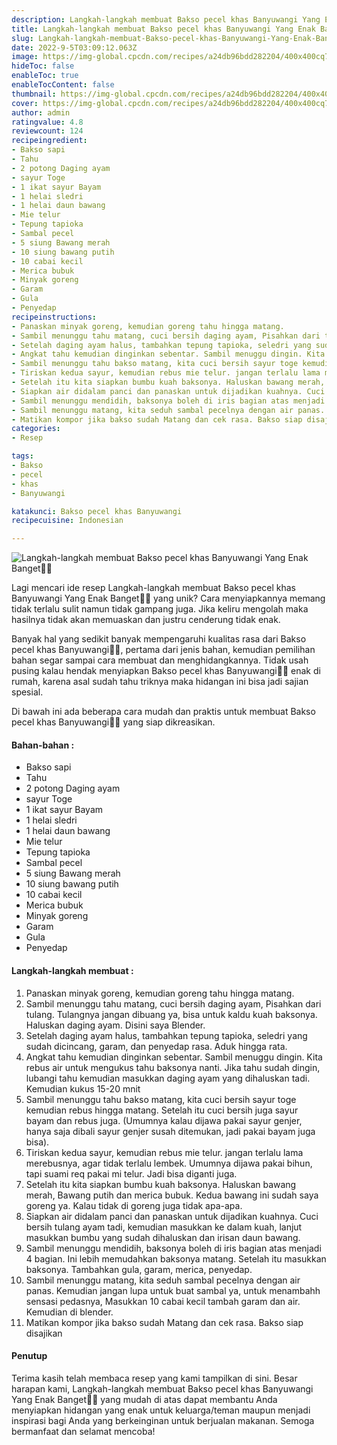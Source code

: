 ```yaml
---
description: Langkah-langkah membuat Bakso pecel khas Banyuwangi Yang Enak Banget"
title: Langkah-langkah membuat Bakso pecel khas Banyuwangi Yang Enak Banget
slug: Langkah-langkah-membuat-Bakso-pecel-khas-Banyuwangi-Yang-Enak-Banget
date: 2022-9-5T03:09:12.063Z
image: https://img-global.cpcdn.com/recipes/a24db96bdd282204/400x400cq70/photo.jpg
hideToc: false
enableToc: true
enableTocContent: false
thumbnail: https://img-global.cpcdn.com/recipes/a24db96bdd282204/400x400cq70/photo.jpg
cover: https://img-global.cpcdn.com/recipes/a24db96bdd282204/400x400cq70/photo.jpg
author: admin
ratingvalue: 4.8
reviewcount: 124
recipeingredient:
- Bakso sapi
- Tahu
- 2 potong Daging ayam
- sayur Toge
- 1 ikat sayur Bayam
- 1 helai sledri
- 1 helai daun bawang
- Mie telur
- Tepung tapioka
- Sambal pecel
- 5 siung Bawang merah
- 10 siung bawang putih
- 10 cabai kecil
- Merica bubuk
- Minyak goreng
- Garam
- Gula
- Penyedap
recipeinstructions:
- Panaskan minyak goreng, kemudian goreng tahu hingga matang.
- Sambil menunggu tahu matang, cuci bersih daging ayam, Pisahkan dari tulang. Tulangnya jangan dibuang ya, bisa untuk kaldu kuah baksonya. Haluskan daging ayam. Disini saya Blender.
- Setelah daging ayam halus, tambahkan tepung tapioka, seledri yang sudah dicincang, garam, dan penyedap rasa. Aduk hingga rata.
- Angkat tahu kemudian dinginkan sebentar. Sambil menuggu dingin. Kita rebus air untuk mengukus tahu baksonya nanti. Jika tahu sudah dingin, lubangi tahu kemudian masukkan daging ayam yang dihaluskan tadi. Kemudian kukus 15-20 mnit
- Sambil menunggu tahu bakso matang, kita cuci bersih sayur toge kemudian rebus hingga matang. Setelah itu cuci bersih juga sayur bayam dan rebus juga. (Umumnya kalau dijawa pakai sayur genjer, hanya saja dibali sayur genjer susah ditemukan, jadi pakai bayam juga bisa).
- Tiriskan kedua sayur, kemudian rebus mie telur. jangan terlalu lama merebusnya, agar tidak terlalu lembek. Umumnya dijawa pakai bihun, tapi suami req pakai mi telur. Jadi bisa diganti juga.
- Setelah itu kita siapkan bumbu kuah baksonya. Haluskan bawang merah, Bawang putih dan merica bubuk. Kedua bawang ini sudah saya goreng ya. Kalau tidak di goreng juga tidak apa-apa.
- Siapkan air didalam panci dan panaskan untuk dijadikan kuahnya. Cuci bersih tulang ayam tadi, kemudian masukkan ke dalam kuah, lanjut masukkan bumbu yang sudah dihaluskan dan irisan daun bawang.
- Sambil menunggu mendidih, baksonya boleh di iris bagian atas menjadi 4 bagian. Ini lebih memudahkan baksonya matang. Setelah itu masukkan baksonya. Tambahkan gula, garam, merica, penyedap.
- Sambil menunggu matang, kita seduh sambal pecelnya dengan air panas. Kemudian jangan lupa untuk buat sambal ya, untuk menambahh sensasi pedasnya, Masukkan 10 cabai kecil tambah garam dan air. Kemudian di blender.
- Matikan kompor jika bakso sudah Matang dan cek rasa. Bakso siap disajikan
categories:
- Resep

tags:
- Bakso
- pecel
- khas
- Banyuwangi

katakunci: Bakso pecel khas Banyuwangi
recipecuisine: Indonesian

---
```


![Langkah-langkah membuat Bakso pecel khas Banyuwangi Yang Enak Banget👩‍🍳](https://img-global.cpcdn.com/recipes/a24db96bdd282204/400x400cq70/photo.jpg)

Lagi mencari ide resep Langkah-langkah membuat Bakso pecel khas Banyuwangi Yang Enak Banget👩‍🍳 yang unik? Cara menyiapkannya memang tidak terlalu sulit namun tidak gampang juga. Jika keliru mengolah maka hasilnya tidak akan memuaskan dan justru cenderung tidak enak.

Banyak hal yang sedikit banyak mempengaruhi kualitas rasa dari Bakso pecel khas Banyuwangi👩‍🍳, pertama dari jenis bahan, kemudian pemilihan bahan segar sampai cara membuat dan menghidangkannya. Tidak usah pusing kalau hendak menyiapkan Bakso pecel khas Banyuwangi👩‍🍳 enak di rumah, karena asal sudah tahu triknya maka hidangan ini bisa jadi sajian spesial.

Di bawah ini ada beberapa cara mudah dan praktis untuk membuat Bakso pecel khas Banyuwangi👩‍🍳 yang siap dikreasikan.

<!--inarticleads1-->

#### Bahan-bahan :

- Bakso sapi
- Tahu
- 2 potong Daging ayam
- sayur Toge
- 1 ikat sayur Bayam
- 1 helai sledri
- 1 helai daun bawang
- Mie telur
- Tepung tapioka
- Sambal pecel
- 5 siung Bawang merah
- 10 siung bawang putih
- 10 cabai kecil
- Merica bubuk
- Minyak goreng
- Garam
- Gula
- Penyedap

<!--inarticleads2-->

#### Langkah-langkah membuat :

1. Panaskan minyak goreng, kemudian goreng tahu hingga matang.
1. Sambil menunggu tahu matang, cuci bersih daging ayam, Pisahkan dari tulang. Tulangnya jangan dibuang ya, bisa untuk kaldu kuah baksonya. Haluskan daging ayam. Disini saya Blender.
1. Setelah daging ayam halus, tambahkan tepung tapioka, seledri yang sudah dicincang, garam, dan penyedap rasa. Aduk hingga rata.
1. Angkat tahu kemudian dinginkan sebentar. Sambil menuggu dingin. Kita rebus air untuk mengukus tahu baksonya nanti. Jika tahu sudah dingin, lubangi tahu kemudian masukkan daging ayam yang dihaluskan tadi. Kemudian kukus 15-20 mnit
1. Sambil menunggu tahu bakso matang, kita cuci bersih sayur toge kemudian rebus hingga matang. Setelah itu cuci bersih juga sayur bayam dan rebus juga. (Umumnya kalau dijawa pakai sayur genjer, hanya saja dibali sayur genjer susah ditemukan, jadi pakai bayam juga bisa).
1. Tiriskan kedua sayur, kemudian rebus mie telur. jangan terlalu lama merebusnya, agar tidak terlalu lembek. Umumnya dijawa pakai bihun, tapi suami req pakai mi telur. Jadi bisa diganti juga.
1. Setelah itu kita siapkan bumbu kuah baksonya. Haluskan bawang merah, Bawang putih dan merica bubuk. Kedua bawang ini sudah saya goreng ya. Kalau tidak di goreng juga tidak apa-apa.
1. Siapkan air didalam panci dan panaskan untuk dijadikan kuahnya. Cuci bersih tulang ayam tadi, kemudian masukkan ke dalam kuah, lanjut masukkan bumbu yang sudah dihaluskan dan irisan daun bawang.
1. Sambil menunggu mendidih, baksonya boleh di iris bagian atas menjadi 4 bagian. Ini lebih memudahkan baksonya matang. Setelah itu masukkan baksonya. Tambahkan gula, garam, merica, penyedap.
1. Sambil menunggu matang, kita seduh sambal pecelnya dengan air panas. Kemudian jangan lupa untuk buat sambal ya, untuk menambahh sensasi pedasnya, Masukkan 10 cabai kecil tambah garam dan air. Kemudian di blender.
1. Matikan kompor jika bakso sudah Matang dan cek rasa. Bakso siap disajikan

#### Penutup

Terima kasih telah membaca resep yang kami tampilkan di sini. Besar harapan kami, Langkah-langkah membuat Bakso pecel khas Banyuwangi Yang Enak Banget👩‍🍳 yang mudah di atas dapat membantu Anda menyiapkan hidangan yang enak untuk keluarga/teman maupun menjadi inspirasi bagi Anda yang berkeinginan untuk berjualan makanan. Semoga bermanfaat dan selamat mencoba!